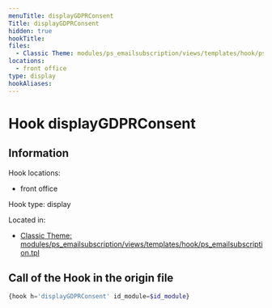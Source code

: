 ```yaml
---
menuTitle: displayGDPRConsent
Title: displayGDPRConsent
hidden: true
hookTitle: 
files:
  - Classic Theme: modules/ps_emailsubscription/views/templates/hook/ps_emailsubscription.tpl
locations:
  - front office
type: display
hookAliases:
---
```


# Hook displayGDPRConsent

## Information

Hook locations: 
  - front office

Hook type: display

Located in: 
  - [Classic Theme: modules/ps_emailsubscription/views/templates/hook/ps_emailsubscription.tpl](https://github.com/PrestaShop/classic-theme/blob/develop/modules/ps_emailsubscription/views/templates/hook/ps_emailsubscription.tpl)

## Call of the Hook in the origin file

```php
{hook h='displayGDPRConsent' id_module=$id_module}
```